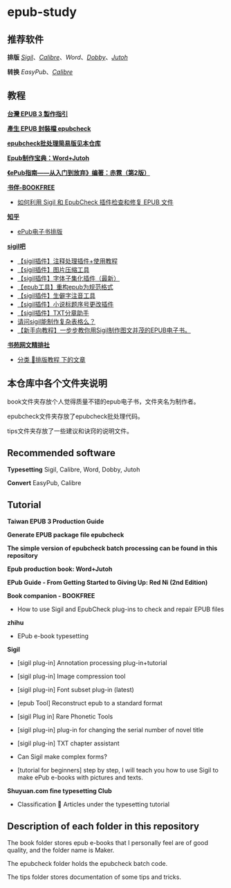 # epub-study
## 推荐软件

**排版**
[_Sigil_](https://sigil-ebook.com/)、[_Calibre_](https://calibre-ebook.com/)、_Word_、[_Dobby_](https://github.com/xiaxi626/Dobby_beta)、[_Jutoh_](https://www.jutoh.com/index.html)

**转换**
_EasyPub_、[_Calibre_](https://calibre-ebook.com/)
## 教程

[**台灣 EPUB 3 製作指引**](https://github.com/dpublishing/epub3guide)

[**產生 EPUB 封裝檔 epubcheck**](https://github.com/w3c/epubcheck)

[**epubcheck批处理简易版见本仓库**](https://github.com/xiaxi626/epub-study/tree/master/epubcheck)

[**Epub制作宝典：Word+Jutoh**](http://www.jebook.org/index.php/archives/422)

[**《ePub指南——从入门到放弃》编著：赤霓（第2版）**](https://zhuanlan.zhihu.com/p/29954562)

[**书伴-BOOKFREE**](https://bookfere.com/category/skills/typesetting/page/2)

- [如何利用 Sigil 和 EpubCheck 插件检查和修复 EPUB 文件](https://bookfere.com/post/1004.html)

[**知乎**](https://www.zhihu.com)

- [ePub电子书排版](https://www.zhihu.com/column/epubmake)

[**sigil吧**](https://jump2.bdimg.com/f?kw=sigil&ie=utf-8)

- [【sigil插件】注释处理插件+使用教程](https://jump2.bdimg.com/p/7703714395)
- [【sigil插件】图片压缩工具](https://jump2.bdimg.com/p/7544696485)
- [【sigil插件】字体子集化插件（最新）](https://jump2.bdimg.com/p/7858874352)
- [【epub工具】重构epub为规范格式](https://jump2.bdimg.com/p/8090221625)
- [【sigil插件】生僻字注音工具](https://jump2.bdimg.com/p/8090234097)
- [【sigil插件】小说标题序号更改插件](https://jump2.bdimg.com/p/8090227142)
- [【sigil插件】TXT分章助手](https://jump2.bdimg.com/p/8090340277)
- [请问sigil能制作复杂表格么？](https://jump2.bdimg.com/p/5149499911)
- [【新手向教程】一步步教你用Sigil制作图文并茂的EPUB电子书。](https://tieba.baidu.com/p/2571469080/)

[**书苑网文精排社**](https://nicepub.top/)

- [分类 📁排版教程 下的文章](https://nicepub.top/category/study/)

## 本仓库中各个文件夹说明

book文件夹存放个人觉得质量不错的epub电子书，文件夹名为制作者。

epubcheck文件夹存放了epubcheck批处理代码。

tips文件夹存放了一些建议和诀窍的说明文件。

## Recommended software

**Typesetting** Sigil, Calibre, Word, Dobby, Jutoh

**Convert** EasyPub, Calibre

## Tutorial

**Taiwan EPUB 3 Production Guide**

**Generate EPUB package file epubcheck**

**The simple version of epubcheck batch processing can be found in this repository**

**Epub production book: Word+Jutoh**

**EPub Guide - From Getting Started to Giving Up: Red Ni (2nd Edition)**

**Book companion - BOOKFREE**

- How to use Sigil and EpubCheck plug-ins to check and repair EPUB files

**zhihu**

- EPub e-book typesetting

**Sigil**

- [sigil plug-in] Annotation processing plug-in+tutorial

- [sigil plug-in] Image compression tool

- [sigil plug-in] Font subset plug-in (latest)

- [epub Tool] Reconstruct epub to a standard format

- [sigil Plug in] Rare Phonetic Tools

- [sigil plug-in] plug-in for changing the serial number of novel title

- [sigil plug-in] TXT chapter assistant

- Can Sigil make complex forms?

- [tutorial for beginners] step by step, I will teach you how to use Sigil to make ePub e-books with pictures and texts.

**Shuyuan.com fine typesetting Club**

- Classification 📁 Articles under the typesetting tutorial

## Description of each folder in this repository

The book folder stores epub e-books that I personally feel are of good quality, and the folder name is Maker.

The epubcheck folder holds the epubcheck batch code.

The tips folder stores documentation of some tips and tricks.
